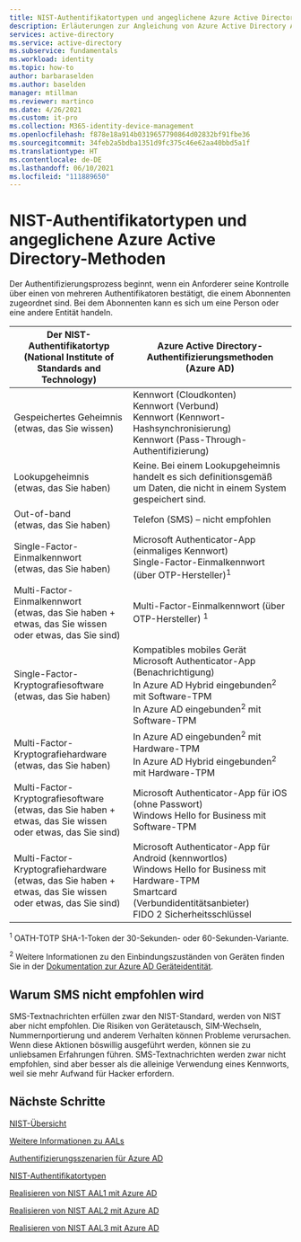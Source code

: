 ```yaml
---
title: NIST-Authentifikatortypen und angeglichene Azure Active Directory-Methoden
description: Erläuterungen zur Angleichung von Azure Active Directory Authentifizierungsmethoden an NIST-Authentifikatortypen.
services: active-directory
ms.service: active-directory
ms.subservice: fundamentals
ms.workload: identity
ms.topic: how-to
author: barbaraselden
ms.author: baselden
manager: mtillman
ms.reviewer: martinco
ms.date: 4/26/2021
ms.custom: it-pro
ms.collection: M365-identity-device-management
ms.openlocfilehash: f878e18a914b0319657790864d02832bf91fbe36
ms.sourcegitcommit: 34feb2a5bdba1351d9fc375c46e62aa40bbd5a1f
ms.translationtype: HT
ms.contentlocale: de-DE
ms.lasthandoff: 06/10/2021
ms.locfileid: "111889650"
---
```

# <a name="nist-authenticator-types-and-aligned-azure-active-directory-methods"></a>NIST-Authentifikatortypen und angeglichene Azure Active Directory-Methoden

Der Authentifizierungsprozess beginnt, wenn ein Anforderer seine Kontrolle über einen von mehreren Authentifikatoren bestätigt, die einem Abonnenten zugeordnet sind. Bei dem Abonnenten kann es sich um eine Person oder eine andere Entität handeln.

| Der NIST-Authentifikatortyp (National Institute of Standards and Technology)| Azure Active Directory-Authentifizierungsmethoden (Azure AD) |
| - | - |
|  Gespeichertes Geheimnis <br> (etwas, das Sie wissen)|  Kennwort (Cloudkonten)  <br>Kennwort (Verbund)<br> Kennwort (Kennwort-Hashsynchronisierung)<br>Kennwort (Pass-Through-Authentifizierung) |
|Lookupgeheimnis <br> (etwas, das Sie haben)| Keine. Bei einem Lookupgeheimnis handelt es sich definitionsgemäß um Daten, die nicht in einem System gespeichert sind. |
|Out-of-band <br>(etwas, das Sie haben)| Telefon (SMS) – nicht empfohlen |
| Single-Factor-Einmalkennwort <br>‎(etwas, das Sie haben)| Microsoft Authenticator-App (einmaliges Kennwort)  <br>Single-Factor-Einmalkennwort ‎(über OTP-Hersteller)<sup data-htmlnode="">1</sup> | 
| Multi-Factor-Einmalkennwort<br>(etwas, das Sie haben + etwas, das Sie wissen oder etwas, das Sie sind)| Multi-Factor-Einmalkennwort ‎(über OTP-Hersteller) <sup data-htmlnode="">1</sup>| 
|Single-Factor-Kryptografiesoftware<br>(etwas, das Sie haben)|Kompatibles mobiles Gerät <br> Microsoft Authenticator-App (Benachrichtigung) <br> In Azure AD Hybrid eingebunden<sup data-htmlnode="">2</sup> mit Software-TPM<br> In Azure AD eingebunden<sup data-htmlnode="">2</sup> mit Software-TPM |
| Multi-Factor-Kryptografiehardware <br>(etwas, das Sie haben) | In Azure AD eingebunden<sup data-htmlnode="">2</sup> mit Hardware-TPM <br> In Azure AD Hybrid eingebunden<sup data-htmlnode="">2</sup> mit Hardware-TPM|
|Multi-Factor-Kryptografiesoftware<br>(etwas, das Sie haben + etwas, das Sie wissen oder etwas, das Sie sind) | Microsoft Authenticator-App für iOS (ohne Passwort)<br> Windows Hello for Business mit Software-TPM |
|Multi-Factor-Kryptografiehardware <br>(etwas, das Sie haben + etwas, das Sie wissen oder etwas, das Sie sind) |Microsoft Authenticator-App für Android (kennwortlos)<br> Windows Hello for Business mit Hardware-TPM<br> Smartcard (Verbundidentitätsanbieter) <br> FIDO 2 Sicherheitsschlüssel |


<sup data-htmlnode="">1</sup> OATH-TOTP SHA-1-Token der 30-Sekunden- oder 60-Sekunden-Variante.

<sup data-htmlnode="">2</sup> Weitere Informationen zu den Einbindungszuständen von Geräten finden Sie in der [Dokumentation zur Azure AD Geräteidentität](../devices/index.yml). 

## <a name="why-sms-isnt-recommended"></a>Warum SMS nicht empfohlen wird 

SMS-Textnachrichten erfüllen zwar den NIST-Standard, werden von NIST aber nicht empfohlen. Die Risiken von Gerätetausch, SIM-Wechseln, Nummernportierung und anderem Verhalten können Probleme verursachen. Wenn diese Aktionen böswillig ausgeführt werden, können sie zu unliebsamen Erfahrungen führen. SMS-Textnachrichten werden zwar nicht empfohlen, sind aber besser als die alleinige Verwendung eines Kennworts, weil sie mehr Aufwand für Hacker erfordern. 

## <a name="next-steps"></a>Nächste Schritte 

[NIST-Übersicht](nist-overview.md)

[Weitere Informationen zu AALs](nist-about-authenticator-assurance-levels.md)

[Authentifizierungsszenarien für Azure AD](nist-authentication-basics.md)

[NIST-Authentifikatortypen](nist-authenticator-types.md)

[Realisieren von NIST AAL1 mit Azure AD](nist-authenticator-assurance-level-1.md)

[Realisieren von NIST AAL2 mit Azure AD](nist-authenticator-assurance-level-2.md)

[Realisieren von NIST AAL3 mit Azure AD](nist-authenticator-assurance-level-3.md)